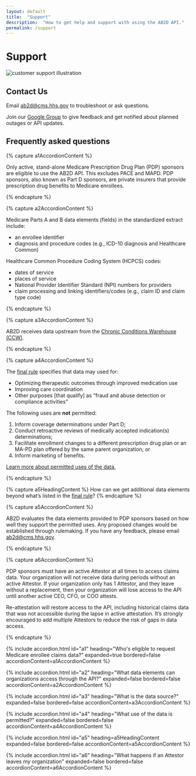 ```yaml
---
layout: default
title:  "Support"
description:  "How to get help and support with using the AB2D API."
permalink: /support
---
```


# Support

<div class="grid-row grid-gap-4 desktop:grid-gap-6 padding-y-4 flex-align-center">
  <div class="tablet:grid-col tablet:order-2">
    <img src="{{ '/assets/img/experts.svg' | relative_url }}" alt="customer support illustration" />
  </div>
  <div class="tablet:grid-col tablet:order-1">
    <h2>Contact Us</h2>
    <p>Email <a href="mailto:ab2d@cms.hhs.gov">ab2d@cms.hhs.gov</a> to troubleshoot or ask questions. </p>
    <p>Join our <a href="https://groups.google.com/u/0/g/cms-ab2d-api">Google Group</a> to give feedback and get notified about planned outages or API updates.</p>
  </div>
</div>

## Frequently asked questions

<div class="padding-top-4"></div>

{% capture a1AccordionContent %}
<p>
Only active, stand-alone Medicare Prescription Drug Plan (PDP) sponsors are eligible to use the AB2D API. This excludes PACE and MAPD. PDP sponsors, also known as Part D sponsors, are private insurers that provide prescription drug benefits to Medicare enrollees. 
</p>
{% endcapture %}

{% capture a2AccordionContent %}
<p>
    Medicare Parts A and B data elements (fields) in the standardized extract include:
</p>
<ul>
    <li>an enrollee identifier</li>
    <li>diagnosis and procedure codes (e.g., ICD-10 diagnosis and Healthcare Common)</li>
</ul>
<p>
    Healthcare Common Procedure Coding System (HCPCS) codes:
</p>
<ul>
    <li>dates of service</li>
    <li>places of service</li>
    <li>National Provider Identifier Standard (NPI) numbers for providers</li>
    <li>claim processing and linking identifiers/codes (e.g., claim ID and claim type code)</li>
</ul>
{% endcapture %}

{% capture a3AccordionContent %}
  <p>
    AB2D receives data upstream from the  <a href="https://www2.ccwdata.org/web/guest/home/">Chronic Conditions Warehouse (CCW)</a>.
  </p>
{% endcapture %}

{% capture a4AccordionContent %}
<p>
    The <a href="https://www.federalregister.gov/documents/2019/04/16/2019-06822/medicare-and-medicaid-programs-policy-and-technical-changes-to-the-medicare-advantage-medicare#page-15745">final rule</a> specifies that data may used for:
</p>
<ul>
  <li>Optimizing therapeutic outcomes through improved medication use</li>
  <li>Improving care coordination</li>
  <li>Other purposes [that qualify] as “fraud and abuse detection or compliance activities”</li>
</ul>
<p>
    The following uses are <strong>not</strong> permitted:
</p>
<ol>
    <li>Inform coverage determinations under Part D;</li>
    <li>Conduct retroactive reviews of medically accepted indication(s) determinations;</li>
    <li>Facilitate enrollment changes to a different prescription drug plan or an MA-PD plan offered by the same parent organization; or</li>
    <li>Inform marketing of benefits.</li>
</ol>
<p>
<a href="{{ '/about' | relative_url }}">Learn more about permitted uses of the data.</a>
</p>
{% endcapture %}

{% capture a5HeadingContent %}
How can we get additional data elements beyond what’s listed in the <a href="https://www.federalregister.gov/documents/2019/04/16/2019-06822/medicare-and-medicaid-programs-policy-and-technical-changes-to-the-medicare-advantage-medicare#page-15745">final rule</a>?
{% endcapture %}

{% capture a5AccordionContent %}
<p>
    AB2D evaluates the data elements provided to PDP sponsors based on how well they support the permitted uses. Any proposed changes would be established through rulemaking. If you have any feedback, please email <a href="mailto:ab2d@cms.hhs.gov">ab2d@cms.hhs.gov</a>.
</p>
{% endcapture %}

{% capture a6AccordionContent %}
<p>
    PDP sponsors must have an active Attestor at all times to access claims data. Your organization will not receive data during periods without an active Attestor. If your organization only has 1 Attestor, and they leave without a replacement, then your organization will lose access to the API until another active CEO, CFO, or COO attests.
</p>
<p>
    Re-attestation will restore access to the API, including historical claims data that was not accessible during the lapse in active attestation. It’s strongly encouraged to add multiple Attestors to reduce the risk of gaps in data access.
</p>
{% endcapture %}

{% include accordion.html id="a1" heading="Who's eligible to request Medicare enrollee claims data?" expanded=true bordered=false accordionContent=a1AccordionContent %}

{% include accordion.html id="a2" heading="What data elements can organizations access through the API?" expanded=false bordered=false accordionContent=a2AccordionContent %}

{% include accordion.html id="a3" heading="What is the data source?" expanded=false bordered=false accordionContent=a3AccordionContent %}

{% include accordion.html id="a4" heading="What use of the data is permitted?" expanded=false bordered=false accordionContent=a4AccordionContent %}

{% include accordion.html id="a5" heading=a5HeadingContent expanded=false bordered=false accordionContent=a5AccordionContent %}

{% include accordion.html id="a6" heading="What happens if an Attestor leaves my organization" expanded=false bordered=false accordionContent=a6AccordionContent %}
